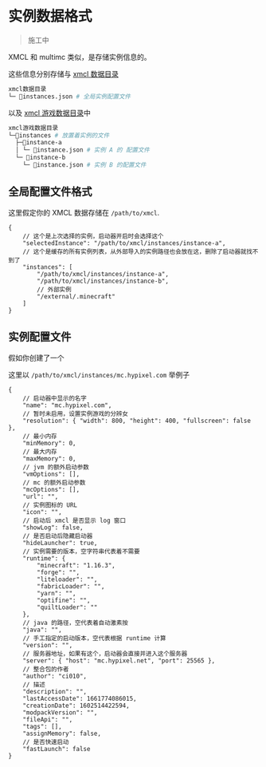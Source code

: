 # 实例数据格式

> 施工中

XMCL 和 multimc 类似，是存储实例信息的。

这些信息分别存储与 [xmcl 数据目录](/zh/guide/manage#xmcl-缓存及数据库)

<!-- ```bash
.
├─ instances
│  ├─ .vitepress
│  │  └─ config.js
│  ├─ api-examples.md
│  ├─ markdown-examples.md
│  └─ index.md
└─ package.json
``` -->

```sh
xmcl数据目录
└─ 📜instances.json # 全局实例配置文件
```

以及 [xmcl 游戏数据目录](/zh/guide/manage#minecraft-相关数据)中

```sh
xmcl游戏数据目录
└─📂instances # 放置着实例的文件
  ├─📂instance-a
  │ └─ 📜instance.json # 实例 A 的 配置文件
  └─ 📂instance-b
    └─ 📜instance.json # 实例 B 的配置文件
```

## 全局配置文件格式

这里假定你的 XMCL 数据存储在 `/path/to/xmcl`.

```json5
{
    // 这个是上次选择的实例，启动器开启时会选择这个
    "selectedInstance": "/path/to/xmcl/instances/instance-a",
    // 这个是缓存的所有实例列表，从外部导入的实例路径也会放在这，删除了启动器就找不到了
    "instances": [
        "/path/to/xmcl/instances/instance-a",
        "/path/to/xmcl/instances/instance-b",
        // 外部实例
        "/external/.minecraft"
    ]
}
```

## 实例配置文件

假如你创建了一个

这里以 `/path/to/xmcl/instances/mc.hypixel.com` 举例子



```json5
{
    // 启动器中显示的名字
    "name": "mc.hypixel.com",
    // 暂时未启用，设置实例游戏的分辨女
    "resolution": { "width": 800, "height": 400, "fullscreen": false },
    // 最小内存
    "minMemory": 0,
    // 最大内存
    "maxMemory": 0,
    // jvm 的额外启动参数
    "vmOptions": [],
    // mc 的额外启动参数
    "mcOptions": [],
    "url": "",
    // 实例图标的 URL
    "icon": "",
    // 启动后 xmcl 是否显示 log 窗口
    "showLog": false,
    // 是否启动后隐藏启动器
    "hideLauncher": true,
    // 实例需要的版本，空字符串代表着不需要
    "runtime": {
        "minecraft": "1.16.3",
        "forge": "",
        "liteloader": "",
        "fabricLoader": "",
        "yarn": "",
        "optifine": "",
        "quiltLoader": ""
    },
    // java 的路径，空代表着自动激素按
    "java": "",
    // 手工指定的启动版本，空代表根据 runtime 计算
    "version": "",
    // 服务器地址，如果有这个，启动器会直接并进入这个服务器
    "server": { "host": "mc.hypixel.net", "port": 25565 },
    // 整合包的作者
    "author": "ci010",
    // 描述
    "description": "",
    "lastAccessDate": 1661774086015,
    "creationDate": 1602514422594,
    "modpackVersion": "",
    "fileApi": "",
    "tags": [],
    "assignMemory": false,
    // 是否快速启动
    "fastLaunch": false
}

```
